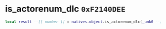 # is_actorenum_dlc `0xF2140DEE`

```lua
local result --[[ number ]] = natives.object.is_actorenum_dlc(_unk0 --[[ number ]])
```